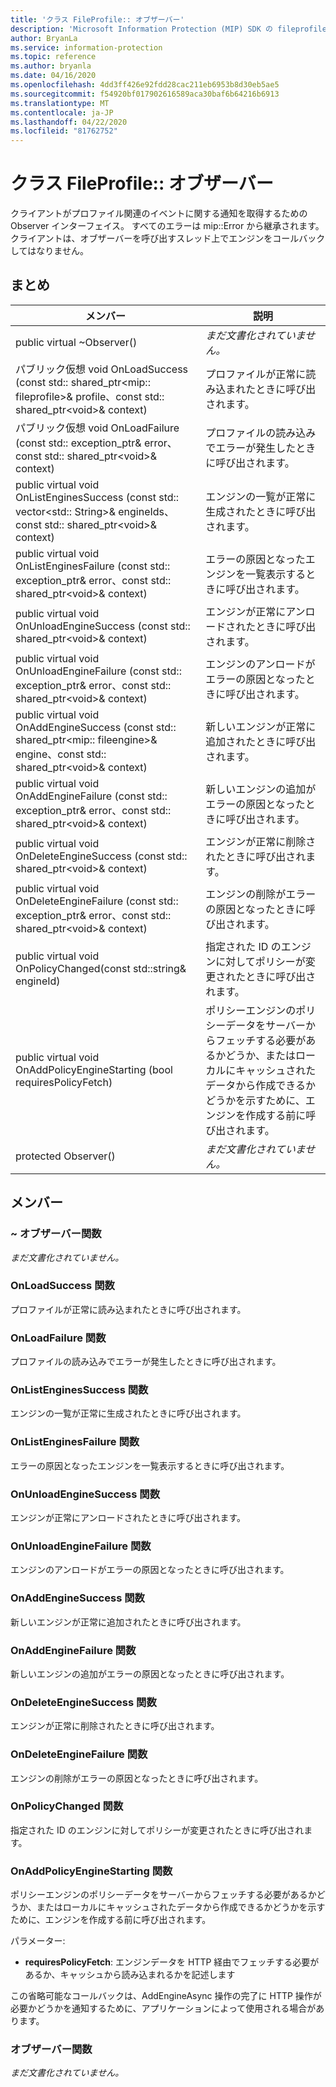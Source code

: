 ```yaml
---
title: 'クラス FileProfile:: オブザーバー'
description: 'Microsoft Information Protection (MIP) SDK の fileprofile:: observer クラスを文書にします。'
author: BryanLa
ms.service: information-protection
ms.topic: reference
ms.author: bryanla
ms.date: 04/16/2020
ms.openlocfilehash: 4dd3ff426e92fdd28cac211eb6953b8d30eb5ae5
ms.sourcegitcommit: f54920bf017902616589aca30baf6b64216b6913
ms.translationtype: MT
ms.contentlocale: ja-JP
ms.lasthandoff: 04/22/2020
ms.locfileid: "81762752"
---
```

# <a name="class-fileprofileobserver"></a>クラス FileProfile:: オブザーバー 
クライアントがプロファイル関連のイベントに関する通知を取得するための Observer インターフェイス。
すべてのエラーは mip::Error から継承されます。 クライアントは、オブザーバーを呼び出すスレッド上でエンジンをコールバックしてはなりません。
  
## <a name="summary"></a>まとめ
 メンバー                        | 説明                                
--------------------------------|---------------------------------------------
public virtual ~Observer()  | _まだ文書化されていません。_
パブリック仮想 void OnLoadSuccess (const std:: shared_ptr\<mip:: fileprofile\>& profile、const std:: shared_ptr\<void\>& context)  |  プロファイルが正常に読み込まれたときに呼び出されます。
パブリック仮想 void OnLoadFailure (const std:: exception_ptr& error、const std:: shared_ptr\<void\>& context)  |  プロファイルの読み込みでエラーが発生したときに呼び出されます。
public virtual void OnListEnginesSuccess (const std:: vector\<std:: String\>& engineIds、const std:: shared_ptr\<void\>& context)  |  エンジンの一覧が正常に生成されたときに呼び出されます。
public virtual void OnListEnginesFailure (const std:: exception_ptr& error、const std:: shared_ptr\<void\>& context)  |  エラーの原因となったエンジンを一覧表示するときに呼び出されます。
public virtual void OnUnloadEngineSuccess (const std:: shared_ptr\<void\>& context)  |  エンジンが正常にアンロードされたときに呼び出されます。
public virtual void OnUnloadEngineFailure (const std:: exception_ptr& error、const std:: shared_ptr\<void\>& context)  |  エンジンのアンロードがエラーの原因となったときに呼び出されます。
public virtual void OnAddEngineSuccess (const std:: shared_ptr\<mip:: fileengine\>& engine、const std:: shared_ptr\<void\>& context)  |  新しいエンジンが正常に追加されたときに呼び出されます。
public virtual void OnAddEngineFailure (const std:: exception_ptr& error、const std:: shared_ptr\<void\>& context)  |  新しいエンジンの追加がエラーの原因となったときに呼び出されます。
public virtual void OnDeleteEngineSuccess (const std:: shared_ptr\<void\>& context)  |  エンジンが正常に削除されたときに呼び出されます。
public virtual void OnDeleteEngineFailure (const std:: exception_ptr& error、const std:: shared_ptr\<void\>& context)  |  エンジンの削除がエラーの原因となったときに呼び出されます。
public virtual void OnPolicyChanged(const std::string& engineId)  |  指定された ID のエンジンに対してポリシーが変更されたときに呼び出されます。
public virtual void OnAddPolicyEngineStarting (bool requiresPolicyFetch)  |  ポリシーエンジンのポリシーデータをサーバーからフェッチする必要があるかどうか、またはローカルにキャッシュされたデータから作成できるかどうかを示すために、エンジンを作成する前に呼び出されます。
protected Observer()  | _まだ文書化されていません。_
  
## <a name="members"></a>メンバー
  
### <a name="observer-function"></a>~ オブザーバー関数
_まだ文書化されていません。_

  
### <a name="onloadsuccess-function"></a>OnLoadSuccess 関数
プロファイルが正常に読み込まれたときに呼び出されます。
  
### <a name="onloadfailure-function"></a>OnLoadFailure 関数
プロファイルの読み込みでエラーが発生したときに呼び出されます。
  
### <a name="onlistenginessuccess-function"></a>OnListEnginesSuccess 関数
エンジンの一覧が正常に生成されたときに呼び出されます。
  
### <a name="onlistenginesfailure-function"></a>OnListEnginesFailure 関数
エラーの原因となったエンジンを一覧表示するときに呼び出されます。
  
### <a name="onunloadenginesuccess-function"></a>OnUnloadEngineSuccess 関数
エンジンが正常にアンロードされたときに呼び出されます。
  
### <a name="onunloadenginefailure-function"></a>OnUnloadEngineFailure 関数
エンジンのアンロードがエラーの原因となったときに呼び出されます。
  
### <a name="onaddenginesuccess-function"></a>OnAddEngineSuccess 関数
新しいエンジンが正常に追加されたときに呼び出されます。
  
### <a name="onaddenginefailure-function"></a>OnAddEngineFailure 関数
新しいエンジンの追加がエラーの原因となったときに呼び出されます。
  
### <a name="ondeleteenginesuccess-function"></a>OnDeleteEngineSuccess 関数
エンジンが正常に削除されたときに呼び出されます。
  
### <a name="ondeleteenginefailure-function"></a>OnDeleteEngineFailure 関数
エンジンの削除がエラーの原因となったときに呼び出されます。
  
### <a name="onpolicychanged-function"></a>OnPolicyChanged 関数
指定された ID のエンジンに対してポリシーが変更されたときに呼び出されます。
  
### <a name="onaddpolicyenginestarting-function"></a>OnAddPolicyEngineStarting 関数
ポリシーエンジンのポリシーデータをサーバーからフェッチする必要があるかどうか、またはローカルにキャッシュされたデータから作成できるかどうかを示すために、エンジンを作成する前に呼び出されます。

パラメーター:  
* **requiresPolicyFetch**: エンジンデータを HTTP 経由でフェッチする必要があるか、キャッシュから読み込まれるかを記述します


この省略可能なコールバックは、AddEngineAsync 操作の完了に HTTP 操作が必要かどうかを通知するために、アプリケーションによって使用される場合があります。
  
### <a name="observer-function"></a>オブザーバー関数
_まだ文書化されていません。_

